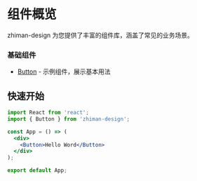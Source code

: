 # 组件概览

zhiman-design 为您提供了丰富的组件库，涵盖了常见的业务场景。

### 基础组件

- [Button](/components/button) - 示例组件，展示基本用法

## 快速开始

```jsx
import React from 'react';
import { Button } from 'zhiman-design';

const App = () => (
  <div>
    <Button>Hello Word</Button>
  </div>
);

export default App;
``` 
